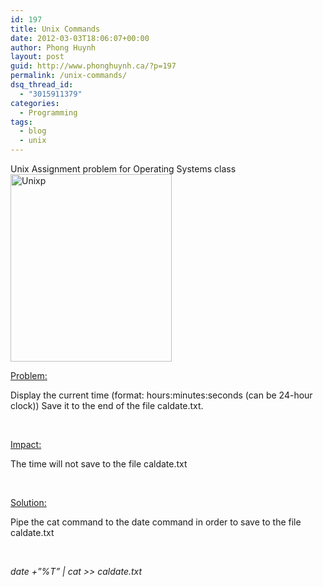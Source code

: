 ```yaml
---
id: 197
title: Unix Commands
date: 2012-03-03T18:06:07+00:00
author: Phong Huynh
layout: post
guid: http://www.phonghuynh.ca/?p=197
permalink: /unix-commands/
dsq_thread_id:
  - "3015911379"
categories:
  - Programming
tags:
  - blog
  - unix
---
```

<div>
  Unix Assignment problem for Operating Systems class
</div>

<div>
  <a href="/wp-content/uploads/2012/03/Tux.svg_.png"><img class="size-medium wp-image-419 aligncenter" title="Unixp" src="/wp-content/uploads/2012/03/Tux.svg_-258x300.png" alt="Unixp" width="258" height="300" srcset="/wp-content/uploads/2012/03/Tux.svg_-258x300.png 258w, /wp-content/uploads/2012/03/Tux.svg_.png 500w" sizes="(max-width: 258px) 100vw, 258px" /></a>
</div>

<div>
  <p>
    <span style="text-decoration: underline;">Problem:</span>
  </p>
</div>

<div>
  <p>
    Display the current time (format: hours:minutes:seconds (can be 24-hour clock)) Save it to the end of the file caldate.txt.
  </p>
</div>

<div>
  <p>
    &nbsp;
  </p>
</div>

<div>
  <p>
    <span style="text-decoration: underline;">Impact:</span>
  </p>
</div>

<div>
  <p>
    The time will not save to the file caldate.txt
  </p>
</div>

<div>
  <p>
    &nbsp;
  </p>
</div>

<div>
  <p>
    <span style="text-decoration: underline;">Solution:</span>
  </p>
</div>

<div>
  <p>
    Pipe the cat command to the date command in order to save to the file caldate.txt
  </p>
</div>

<div>
  <p>
    &nbsp;
  </p>
</div>

<div>
  <p>
    <em><span lang="EN-US">date +”%T” | cat >> caldate.txt</span></em>
  </p>
</div>
